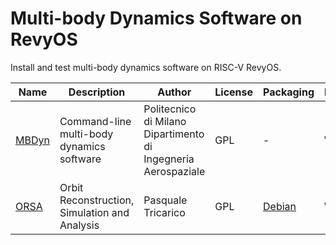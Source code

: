 # Multi-body Dynamics Software on RevyOS

Install and test multi-body dynamics software on RISC-V RevyOS.

| Name | Description | Author | License | Packaging | Documentation |
|------|-------------|--------|---------|-----------|--------------|
| [MBDyn](https://www.mbdyn.org/) | Command-line multi-body dynamics software | Politecnico di Milano Dipartimento di Ingegneria Aerospaziale | GPL | - | WIP |
| [ORSA](http://orsa.sourceforge.net/) | Orbit Reconstruction, Simulation and Analysis | Pasquale Tricarico | GPL | [Debian](https://packages.debian.org/orsa) | WIP |